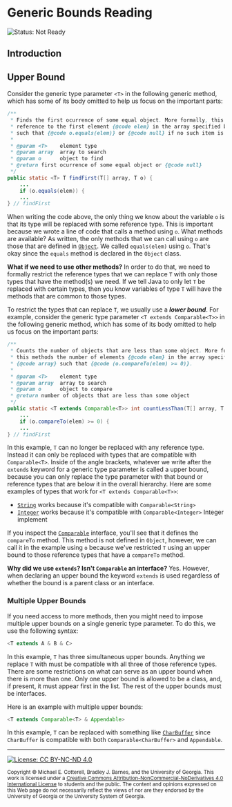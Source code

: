 # Generic Bounds Reading

![Status: Not Ready](https://img.shields.io/badge/Status-Not%20Ready-red.svg)

## Introduction

## Upper Bound

Consider the generic type parameter `<T>` in the following generic method, which
has some of its body omitted to help us focus on the important parts: 

```java
/**
 * Finds the first ocurrence of some equal object. More formally, this methods returns a
 * reference to the first element {@code elem} in the array specified by {@code array} 
 * such that {@code o.equals(elem)} or {@code null} if no such item is found.
 *
 * @param <T>    element type
 * @param array  array to search
 * @param o      object to find
 * @return first ocurrence of some equal object or {@code null}
 */
public static <T> T findFirst(T[] array, T o) {
    ...
    if (o.equals(elem)) {
    ...
} // findFirst
```

When writing the code above, the only thing we know about the variable `o` is
that its type will be replaced with some reference type. This is important
because we wrote a line of code that calls a method using `o`. What methods
are available? As written, the only methods that we can call using `o` are
those that are defined in 
[`Object`](https://docs.oracle.com/javase/8/docs/api/java/lang/Object.html).
We called `equals(elem)` using `o`. That's okay since the 
`equals` method is declared in the `Object` class. 

**What if we need to use other methods?** In order to do that, we need to
formally restrict the reference types that we can replace `T` with only
those types that have the method(s) we need. If we tell Java to only let
`T` be replaced with certain types, then you know variables of type `T`
will have the methods that are common to those types.

To restrict the types that can replace `T`, we usually use a **_lower bound_**.
For example, consider the generic type parameter `<T extends Comparable<T>>` 
in the following generic method, which has some of its body omitted to help 
us focus on the important parts: 

```java
/**
 * Counts the number of objects that are less than some object. More formally, 
 * this methods the number of elements {@code elem} in the array specified by 
 * {@code array} such that {@code (o.compareTo(elem) >= 0)}.
 *
 * @param <T>    element type
 * @param array  array to search
 * @param o      object to compare
 * @return number of objects that are less than some object
 */
public static <T extends Comparable<T>> int countLessThan(T[] array, T o) {
    ...
    if (o.compareTo(elem) >= 0) {
    ...
} // findFirst
```

In this example, `T` can no longer be replaced with any reference type. Instead
it can only be replaced with types that are compatible with `Comparable<T>`. 
Inside of the angle brackets, whatever we write after the `extends` keyword 
for a generic type parameter is called a upper bound, because you can only
replace the type parameter with that bound or reference types that are below
it in the overall hierarchy. Here are some examples of types that work
for `<T extends Comparable<T>>`:
* [`String`](https://docs.oracle.com/javase/8/docs/api/java/lang/String.html)
  works because it's compatible with `Comparable<String>`
* [`Integer`](https://docs.oracle.com/javase/8/docs/api/java/lang/Integer.html)
  works because it's compatible with `Comparable<Integer>` Integer implement 

If you inspect the [`Comparable`](https://docs.oracle.com/javase/8/docs/api/java/lang/Comparable.html)
interface, you'll see that it defines the `compareTo` method. This method is
not defined in `Object`, however, we can call it in the example using `o` because
we've restricted `T` using an upper bound to those reference types that have 
a `compareTo` method.

**Why did we use `extends`? Isn't `Comparable` an interface?** Yes. However, when
declaring an upper bound the keyword `extends` is used regardless of whether the 
bound is a parent class or an interface.

### Multiple Upper Bounds

If you need access to more methods, then you might need to impose multiple upper bounds
on a single generic type parameter. To do this, we use the following syntax:

```java
<T extends A & B & C>
```

In this example, `T` has three simultaneous upper bounds. Anything we replace `T` with
must be compatible with all three of those reference types. There are some restrictions
on what can serve as an upper bound when there is more than one. Only one upper bound
is allowed to be a class, and, if present, it must appear first in the list. The rest
of the upper bounds must be interfaces. 

Here is an example with multiple upper bounds:

```java
<T extends Comparable<T> & Appendable>
```

In this example, `T` can be replaced with something like 
[`CharBuffer`](https://docs.oracle.com/javase/8/docs/api/java/nio/CharBuffer.html)
since `CharBuffer` is compatible with both `Comparable<CharBuffer>` and `Appendable`.
<hr/>

[![License: CC BY-NC-ND 4.0](https://img.shields.io/badge/License-CC%20BY--NC--ND%204.0-lightgrey.svg)](http://creativecommons.org/licenses/by-nc-nd/4.0/)

<small>
Copyright &copy; Michael E. Cotterell, Bradley J. Barnes, and the University of Georgia.
This work is licensed under a <a rel="license" href="http://creativecommons.org/licenses/by-nc-nd/4.0/">Creative Commons Attribution-NonCommercial-NoDerivatives 4.0 International License</a> to students and the public.
The content and opinions expressed on this Web page do not necessarily reflect the views of nor are they endorsed by the University of Georgia or the University System of Georgia.
</small>
